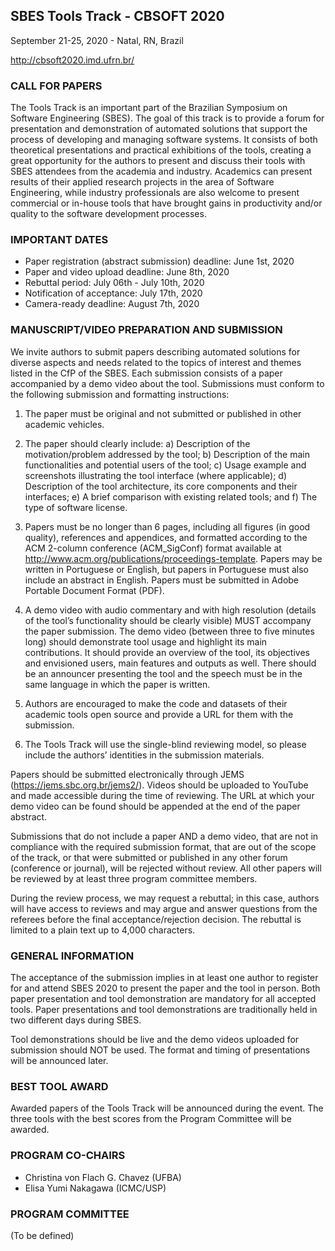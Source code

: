 ## SBES Tools Track - CBSOFT 2020

September 21-25, 2020 - Natal, RN, Brazil

http://cbsoft2020.imd.ufrn.br/


### CALL FOR PAPERS

The Tools Track is an important part of the Brazilian Symposium on Software Engineering (SBES). The goal of this track is to provide a forum for presentation and demonstration of automated solutions that support the process of developing and managing software systems. It consists of both theoretical presentations and practical exhibitions of the tools, creating a great opportunity for the authors to present and discuss their tools with SBES attendees from the academia and industry. Academics can present results of their applied research projects in the area of Software Engineering, while industry professionals are also welcome to present commercial or in-house tools that have brought gains in productivity and/or quality to the software development processes.
 
 
### IMPORTANT DATES

   - Paper registration (abstract submission) deadline: June 1st, 2020
   - Paper and video upload deadline: June 8th, 2020
   - Rebuttal period: July 06th - July­ 10th, 2020
   - Notification of acceptance: July 17th, 2020
   - Camera-ready deadline: August 7th, 2020


### MANUSCRIPT/VIDEO PREPARATION AND SUBMISSION

We invite authors to submit papers describing automated solutions for diverse aspects and needs related to the topics of interest and themes listed in the CfP of the SBES. 
Each submission consists of a paper accompanied by a demo video about the tool. Submissions must conform to the following submission and formatting instructions:

1. The paper must be original and not submitted or published in other academic vehicles. 

2. The paper should clearly include:
   a) Description of the motivation/problem addressed by the tool; 
   b) Description of the main functionalities and potential users of the tool;
   c) Usage example and screenshots illustrating the tool interface (where applicable); 
   d) Description of the tool architecture, its core components and their interfaces; 
   e) A brief comparison with existing related tools; and
   f) The type of software license.

3. Papers must be no longer than 6 pages, including all figures (in good quality), references and appendices, and formatted according to the ACM 2-column conference (ACM_SigConf) format available at http://www.acm.org/publications/proceedings-template. Papers may be written in Portuguese or English, but papers in Portuguese must also include an abstract in English. Papers must be submitted in Adobe Portable Document Format (PDF).

4. A demo video with audio commentary and with high resolution (details of the tool’s functionality should be clearly visible) MUST accompany the paper submission. 
The demo video (between three to five minutes long) should demonstrate tool usage and highlight its main contributions. It should provide an overview of the tool, its objectives and envisioned users, main features and outputs as well.
There should be an announcer presenting the tool and the speech must be in the same language in which the paper is written. 

5. Authors are encouraged to make the code and datasets of their academic tools open source and provide a URL for them with the submission.

6. The Tools Track will use the single-blind reviewing model, so please include the authors’ identities in the submission materials.

Papers should be submitted electronically through JEMS (https://jems.sbc.org.br/jems2/). Videos should be uploaded to YouTube and made accessible during the time of reviewing. 
The URL at which your demo video can be found should be appended at the end of the paper abstract.

Submissions that do not include a paper AND a demo video, that are not in compliance with the required submission format, that are out of the scope of the track, or that were submitted or published in any other forum (conference or journal), will be rejected without review. 
All other papers will be reviewed by at least three program committee members. 

During the review process, we may request a rebuttal; in this case, authors will have access to reviews and may argue and answer questions from the referees before the final acceptance/rejection decision. The rebuttal is limited to a plain text up to 4,000 characters.

### GENERAL INFORMATION

The acceptance of the submission implies in at least one author to register for and attend SBES 2020 to present the paper and the tool in person. Both paper presentation and tool demonstration are mandatory for all accepted tools. Paper presentations and tool demonstrations are traditionally held in two different days during SBES.

Tool demonstrations should be live and the demo videos uploaded for submission should NOT be used.  The format and timing of presentations will be announced later.

### BEST TOOL AWARD

Awarded papers of the Tools Track will be announced during the event. The three tools with the best scores from the Program Committee will be awarded. 

### PROGRAM CO-CHAIRS
 
- Christina von Flach G. Chavez (UFBA)
- Elisa Yumi Nakagawa (ICMC/USP)

### PROGRAM COMMITTEE

(To be defined)
